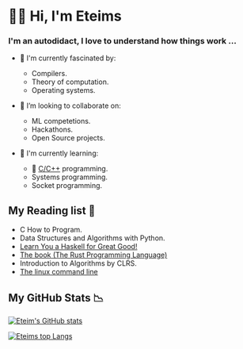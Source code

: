 # 👋🏿 Hi, I'm Eteims 

### I'm an autodidact, I love to understand how things work ...

- 🔭 I'm currently fascinated by:
   - Compilers.
   - Theory of computation.
   - Operating systems. 
- 👯 I’m looking to collaborate on:
   -  ML competetions.
   -  Hackathons.
   -  Open Source projects.
  
- 🌱 I'm currently learning:
   + 💾 [C/C++](https://github.com/EteimZ/Let_See) programming.
   + Systems programming.
   + Socket programming.

## My Reading list 📕
- C How to Program.
- Data Structures and Algorithms with Python.
- [Learn You a Haskell for Great Good!](http://learnyouahaskell.com/)
- [The book (The Rust Programming Language)](https://doc.rust-lang.org/book/)
- Introduction to Algorithms by CLRS.
- [The linux command line](https://linuxcommand.org/tlcl.php)

## My GitHub Stats 📉

[![Eteim's GitHub stats](https://github-readme-stats.vercel.app/api?username=eteimz&show_icons=true&theme=dark)](https://github.com/anuraghazra/github-readme-stats)

[![Eteims top Langs](https://github-readme-stats.vercel.app/api/top-langs/?username=eteimz&theme=dark&langs_count=10&layout=compact)](https://github.com/anuraghazra/github-readme-stats)

